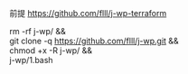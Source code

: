 前提 https://github.com/flll/j-wp-terraform

rm -rf j-wp/ && \
git clone -q https://github.com/flll/j-wp.git && \
chmod +x -R j-wp/ && \
j-wp/1.bash
